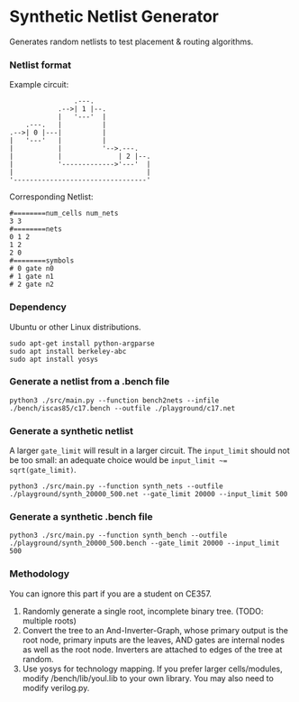 # Synthetic Netlist Generator

Generates random netlists to test placement & routing algorithms.

### Netlist format
Example circuit:
```
                .---.
            .-->| 1 |--.
            |   '---'  |
    .---.   |          |
.-->| 0 |---|          |
|   '---'   |          |
|           |          '-->.---.
|           |              | 2 |--.
|           '------------->'---'  |
|                                 |
'---------------------------------'
```
Corresponding Netlist:

```
#========num_cells num_nets
3 3
#========nets
0 1 2
1 2
2 0
#========symbols
# 0 gate n0
# 1 gate n1
# 2 gate n2
```

### Dependency
Ubuntu or other Linux distributions.
```
sudo apt-get install python-argparse
sudo apt install berkeley-abc
sudo apt install yosys
```
### Generate a netlist from a .bench file
```
python3 ./src/main.py --function bench2nets --infile ./bench/iscas85/c17.bench --outfile ./playground/c17.net
```

### Generate a synthetic netlist
A larger ```gate_limit``` will result in a larger circuit. The ```input_limit``` should not be too small: an adequate choice would be ```input_limit ~= sqrt(gate_limit)```.
```
python3 ./src/main.py --function synth_nets --outfile ./playground/synth_20000_500.net --gate_limit 20000 --input_limit 500
```

### Generate a synthetic .bench file
```
python3 ./src/main.py --function synth_bench --outfile ./playground/synth_20000_500.bench --gate_limit 20000 --input_limit 500
```

### Methodology
You can ignore this part if you are a student on CE357.

1. Randomly generate a single root, incomplete binary tree. (TODO: multiple roots)
2. Convert the tree to an And-Inverter-Graph, whose primary output is the root node, primary inputs are the leaves, AND gates are internal nodes as well as the root node. Inverters are attached to edges of the tree at random.
3. Use yosys for technology mapping. If you prefer larger cells/modules, modify /bench/lib/youl.lib to your own library. You may also need to modify verilog.py.